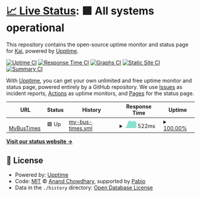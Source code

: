 # [📈 Live Status](https://kai-codin.github.io): <!--live status--> **🟩 All systems operational**

This repository contains the open-source uptime monitor and status page for [Kai](https://www.kaicoding.cc), powered by [Upptime](https://github.com/upptime/upptime).

[![Uptime CI](https://github.com/Kai-codin/status/workflows/Uptime%20CI/badge.svg)](https://github.com/Kai-codin/status/actions?query=workflow%3A%22Uptime+CI%22)
[![Response Time CI](https://github.com/Kai-codin/status/workflows/Response%20Time%20CI/badge.svg)](https://github.com/Kai-codin/status/actions?query=workflow%3A%22Response+Time+CI%22)
[![Graphs CI](https://github.com/Kai-codin/status/workflows/Graphs%20CI/badge.svg)](https://github.com/Kai-codin/status/actions?query=workflow%3A%22Graphs+CI%22)
[![Static Site CI](https://github.com/Kai-codin/status/workflows/Static%20Site%20CI/badge.svg)](https://github.com/Kai-codin/status/actions?query=workflow%3A%22Static+Site+CI%22)
[![Summary CI](https://github.com/Kai-codin/status/workflows/Summary%20CI/badge.svg)](https://github.com/Kai-codin/status/actions?query=workflow%3A%22Summary+CI%22)

With [Upptime](https://upptime.js.org), you can get your own unlimited and free uptime monitor and status page, powered entirely by a GitHub repository. We use [Issues](https://github.com/Kai-codin/status/issues) as incident reports, [Actions](https://github.com/Kai-codin/status/actions) as uptime monitors, and [Pages](https://kai-codin.github.io) for the status page.

<!--start: status pages-->
<!-- This summary is generated by Upptime (https://github.com/upptime/upptime) -->
<!-- Do not edit this manually, your changes will be overwritten -->
<!-- prettier-ignore -->
| URL | Status | History | Response Time | Uptime |
| --- | ------ | ------- | ------------- | ------ |
| <img alt="" src="https://icons.duckduckgo.com/ip3/www.mybustimes.cc.ico" height="13"> [MyBusTimes](https://www.mybustimes.cc) | 🟩 Up | [my-bus-times.yml](https://github.com/Kai-codin/status/commits/HEAD/history/my-bus-times.yml) | <details><summary><img alt="Response time graph" src="./graphs/my-bus-times/response-time-week.png" height="20"> 522ms</summary><br><a href="https://kai-codin.github.io/history/my-bus-times"><img alt="Response time 466" src="https://img.shields.io/endpoint?url=https%3A%2F%2Fraw.githubusercontent.com%2FKai-codin%2Fstatus%2FHEAD%2Fapi%2Fmy-bus-times%2Fresponse-time.json"></a><br><a href="https://kai-codin.github.io/history/my-bus-times"><img alt="24-hour response time 522" src="https://img.shields.io/endpoint?url=https%3A%2F%2Fraw.githubusercontent.com%2FKai-codin%2Fstatus%2FHEAD%2Fapi%2Fmy-bus-times%2Fresponse-time-day.json"></a><br><a href="https://kai-codin.github.io/history/my-bus-times"><img alt="7-day response time 522" src="https://img.shields.io/endpoint?url=https%3A%2F%2Fraw.githubusercontent.com%2FKai-codin%2Fstatus%2FHEAD%2Fapi%2Fmy-bus-times%2Fresponse-time-week.json"></a><br><a href="https://kai-codin.github.io/history/my-bus-times"><img alt="30-day response time 466" src="https://img.shields.io/endpoint?url=https%3A%2F%2Fraw.githubusercontent.com%2FKai-codin%2Fstatus%2FHEAD%2Fapi%2Fmy-bus-times%2Fresponse-time-month.json"></a><br><a href="https://kai-codin.github.io/history/my-bus-times"><img alt="1-year response time 466" src="https://img.shields.io/endpoint?url=https%3A%2F%2Fraw.githubusercontent.com%2FKai-codin%2Fstatus%2FHEAD%2Fapi%2Fmy-bus-times%2Fresponse-time-year.json"></a></details> | <details><summary><a href="https://kai-codin.github.io/history/my-bus-times">100.00%</a></summary><a href="https://kai-codin.github.io/history/my-bus-times"><img alt="All-time uptime 99.68%" src="https://img.shields.io/endpoint?url=https%3A%2F%2Fraw.githubusercontent.com%2FKai-codin%2Fstatus%2FHEAD%2Fapi%2Fmy-bus-times%2Fuptime.json"></a><br><a href="https://kai-codin.github.io/history/my-bus-times"><img alt="24-hour uptime 100.00%" src="https://img.shields.io/endpoint?url=https%3A%2F%2Fraw.githubusercontent.com%2FKai-codin%2Fstatus%2FHEAD%2Fapi%2Fmy-bus-times%2Fuptime-day.json"></a><br><a href="https://kai-codin.github.io/history/my-bus-times"><img alt="7-day uptime 100.00%" src="https://img.shields.io/endpoint?url=https%3A%2F%2Fraw.githubusercontent.com%2FKai-codin%2Fstatus%2FHEAD%2Fapi%2Fmy-bus-times%2Fuptime-week.json"></a><br><a href="https://kai-codin.github.io/history/my-bus-times"><img alt="30-day uptime 99.68%" src="https://img.shields.io/endpoint?url=https%3A%2F%2Fraw.githubusercontent.com%2FKai-codin%2Fstatus%2FHEAD%2Fapi%2Fmy-bus-times%2Fuptime-month.json"></a><br><a href="https://kai-codin.github.io/history/my-bus-times"><img alt="1-year uptime 99.68%" src="https://img.shields.io/endpoint?url=https%3A%2F%2Fraw.githubusercontent.com%2FKai-codin%2Fstatus%2FHEAD%2Fapi%2Fmy-bus-times%2Fuptime-year.json"></a></details>

<!--end: status pages-->

[**Visit our status website →**](https://kai-codin.github.io)

## 📄 License

- Powered by: [Upptime](https://github.com/upptime/upptime)
- Code: [MIT](./LICENSE) © [Anand Chowdhary](https://anandchowdhary.com), supported by [Pabio](https://pabio.com)
- Data in the `./history` directory: [Open Database License](https://opendatacommons.org/licenses/odbl/1-0/)
